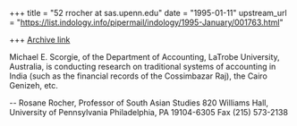 +++
title = "52 rrocher at sas.upenn.edu"
date = "1995-01-11"
upstream_url = "https://list.indology.info/pipermail/indology/1995-January/001763.html"

+++
[Archive link](https://list.indology.info/pipermail/indology/1995-January/001763.html)

Michael E. Scorgie, of the Department of Accounting, LaTrobe 
University, Australia, is conducting research on traditional 
systems of accounting in India (such as the financial records 
of the Cossimbazar Raj), the Cairo Genizeh, etc. 

-- 
Rosane Rocher, Professor of South Asian Studies
820 Williams Hall, University of Pennsylvania
Philadelphia, PA 19104-6305
Fax (215) 573-2138






